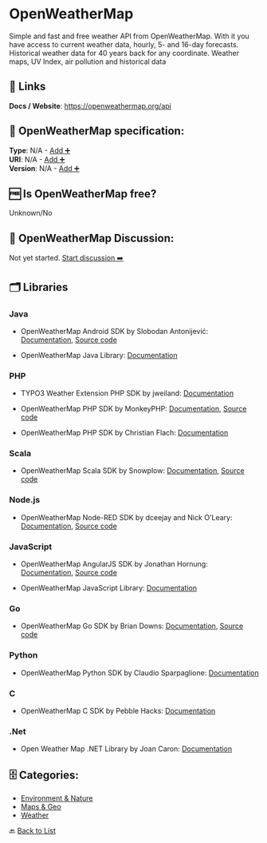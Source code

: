 # OpenWeatherMap
Simple and fast and free weather API from OpenWeatherMap. With it you have access to current weather data, hourly, 5- and 16-day forecasts. Historical weather data for 40 years back for any coordinate. Weather maps, UV Index, air pollution and historical data

##  🔗 Links
**Docs / Website**: https://openweathermap.org/api

## 🧬 OpenWeatherMap specification:
**Type**: N/A - [Add ➕](https://github.com/apis-list/apis-list/edit/main/apis-list.yaml)  
**URI**: N/A - [Add ➕](https://github.com/apis-list/apis-list/edit/main/apis-list.yaml)  
**Version**: N/A - [Add ➕](https://github.com/apis-list/apis-list/edit/main/apis-list.yaml)

## 🆓 Is OpenWeatherMap free?
 Unknown/No 

## 💬 OpenWeatherMap Discussion:
Not yet started. [Start discussion ➡️](https://github.com/apis-list/apis-list/discussions/new)

## 🗂️ Libraries
### Java
- OpenWeatherMap Android SDK by Slobodan Antonijević: [Documentation](https://jitpack.io/#slobodanantonijevic/OpenWeatherMap-SDK), [Source code](https://github.com/slobodanantonijevic/OpenWeatherMap-SDK)

- OpenWeatherMap Java Library: [Documentation](https://github.com/migtavares/owmClient)

### PHP
- TYPO3 Weather Extension PHP SDK by jweiland: [Documentation](https://github.com/jweiland-net/weather2)

- OpenWeatherMap PHP SDK by MonkeyPHP: [Documentation](https://packagist.org/packages/monkeyphp/open-weather-map), [Source code](https://github.com/monkeyphp/open-weather-map)

- OpenWeatherMap PHP SDK by Christian Flach: [Documentation](https://github.com/cmfcmf/OpenWeatherMap-PHP-Api)

### Scala
- OpenWeatherMap Scala SDK by Snowplow: [Documentation](http://snowplowanalytics.com/blog/2015/12/13/scala-weather-0.1.0-released/), [Source code](https://github.com/snowplow/scala-weather)

### Node.js
- OpenWeatherMap Node-RED SDK by dceejay and Nick O&#x27;Leary: [Documentation](http://flows.nodered.org/node/node-red-node-openweathermap), [Source code](https://github.com/node-red/node-red-web-nodes/tree/master/openweathermap)

### JavaScript
- OpenWeatherMap AngularJS SDK by Jonathan Hornung: [Documentation](https://libraries.io/bower/angular-openweathermap-api-factory), [Source code](https://github.com/JohnnyTheTank/angular-openweathermap-api-factory)

- OpenWeatherMap JavaScript Library: [Documentation](http://weatherjs.com/)

### Go
- OpenWeatherMap Go SDK by Brian Downs: [Documentation](http://briandowns.github.io/openweathermap/), [Source code](https://github.com/briandowns/openweathermap)

### Python
- OpenWeatherMap Python SDK by Claudio Sparpaglione: [Documentation](https://github.com/csparpa/pyowm)

### C
- OpenWeatherMap C SDK by Pebble Hacks: [Documentation](https://github.com/pebble-hacks/owm-weather)

### .Net
- Open Weather Map .NET Library by Joan Caron: [Documentation](https://github.com/joancaron/OpenWeatherMap-Api-Net)


## 🗄️ Categories:
- [Environment & Nature](https://github.com/apis-list/apis-list#environment--nature-)
- [Maps & Geo](https://github.com/apis-list/apis-list#maps--geo-)
- [Weather](https://github.com/apis-list/apis-list#weather-)

🔙  [Back to List](https://github.com/apis-list/apis-list)
